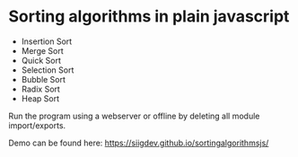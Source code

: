 # Sorting algorithms in plain javascript
* Insertion Sort
* Merge Sort
* Quick Sort
* Selection Sort
* Bubble Sort
* Radix Sort
* Heap Sort

Run the program using a webserver or offline by deleting all module import/exports.

Demo can be found here:
https://siigdev.github.io/sortingalgorithmsjs/
